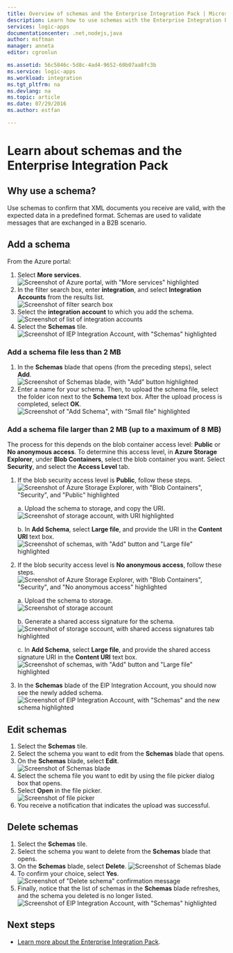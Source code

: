 ```yaml
---
title: Overview of schemas and the Enterprise Integration Pack | Microsoft Docs
description: Learn how to use schemas with the Enterprise Integration Pack and logic apps
services: logic-apps
documentationcenter: .net,nodejs,java
author: msftman
manager: anneta
editor: cgronlun

ms.assetid: 56c5846c-5d8c-4ad4-9652-60b07aa8fc3b
ms.service: logic-apps
ms.workload: integration
ms.tgt_pltfrm: na
ms.devlang: na
ms.topic: article
ms.date: 07/29/2016
ms.author: estfan

---
```

# Learn about schemas and the Enterprise Integration Pack
## Why use a schema?
Use schemas to confirm that XML documents you receive are valid, with the expected data in a predefined format. Schemas are used to validate messages that are exchanged in a B2B scenario.

## Add a schema
From the Azure portal:  

1. Select **More services**.  
   ![Screenshot of Azure portal, with "More services" highlighted](media/logic-apps-enterprise-integration-schemas/overview-11.png)    
2. In the filter search box, enter **integration**, and select **Integration Accounts** from the results list.     
   ![Screenshot of filter search box](media/logic-apps-enterprise-integration-schemas/overview-21.png)  
3. Select the **integration account** to which you add the schema.    
   ![Screenshot of list of integration accounts](media/logic-apps-enterprise-integration-schemas/overview-31.png)  
4. Select the **Schemas** tile.  
   ![Screenshot of IEP Integration Account, with "Schemas" highlighted](media/logic-apps-enterprise-integration-schemas/schema-11.png)  

### Add a schema file less than 2 MB
1. In the **Schemas** blade that opens (from the preceding steps), select **Add**.  
   ![Screenshot of Schemas blade, with "Add" button highlighted](media/logic-apps-enterprise-integration-schemas/schema-21.png)  
2. Enter a name for your schema. Then, to upload the schema file, select the folder icon next to the **Schema** text box. After the upload process is completed, select **OK**.    
   ![Screenshot of "Add Schema", with "Small file" highlighted](media/logic-apps-enterprise-integration-schemas/schema-31.png)  

### Add a schema file larger than 2 MB (up to a maximum of 8 MB)
The process for this depends on the blob container access level: **Public** or **No anonymous access**. To determine this access level, in **Azure Storage Explorer**, under **Blob Containers**, select the blob container you want. Select **Security**, and select the **Access Level** tab.

1. If the blob security access level is **Public**, follow these steps.  
   ![Screenshot of Azure Storage Explorer, with "Blob Containers", "Security", and "Public" highlighted](media/logic-apps-enterprise-integration-schemas/blob-public.png)  
   
    a. Upload the schema to storage, and copy the URI.  
    ![Screenshot of storage account, with URI highlighted](media/logic-apps-enterprise-integration-schemas/schema-blob.png)  
   
    b. In **Add Schema**, select **Large file**, and provide the URI in the **Content URI** text box.  
    ![Screenshot of schemas, with "Add" button and "Large file" highlighted](media/logic-apps-enterprise-integration-schemas/schema-largefile.png)  
2. If the blob security access level is **No anonymous access**, follow these steps.  
   ![Screenshot of Azure Storage Explorer, with "Blob Containers", "Security", and "No anonymous access" highlighted](media/logic-apps-enterprise-integration-schemas/blob-1.png)  
   
    a. Upload the schema to storage.  
    ![Screenshot of storage account](media/logic-apps-enterprise-integration-schemas/blob-3.png)
   
    b. Generate a shared access signature for the schema.  
    ![Screenshot of storage sccount, with shared access signatures tab highlighted](media/logic-apps-enterprise-integration-schemas/blob-2.png)
   
    c. In **Add Schema**, select **Large file**, and provide the shared access signature URI in the **Content URI** text box.  
    ![Screenshot of schemas, with "Add" button and "Large file" highlighted](media/logic-apps-enterprise-integration-schemas/schema-largefile.png)  
3. In the **Schemas** blade of the EIP Integration Account, you should now see the newly added schema.  
   ![Screenshot of EIP Integration Account, with "Schemas" and the new schema highlighted](media/logic-apps-enterprise-integration-schemas/schema-41.png)

## Edit schemas
1. Select the **Schemas** tile.  
2. Select the schema you want to edit from the **Schemas** blade that opens.
3. On the **Schemas** blade, select **Edit**.  
   ![Screenshot of Schemas blade](media/logic-apps-enterprise-integration-schemas/edit-12.png)    
4. Select the schema file you want to edit by using the file picker dialog box that opens.
5. Select **Open** in the file picker.  
   ![Screenshot of file picker](media/logic-apps-enterprise-integration-schemas/edit-31.png)  
6. You receive a notification that indicates the upload was successful.  

## Delete schemas
1. Select the **Schemas** tile.  
2. Select the schema you want to delete from the **Schemas** blade that opens.  
3. On the **Schemas** blade, select **Delete**.
   ![Screenshot of Schemas blade](media/logic-apps-enterprise-integration-schemas/delete-12.png)  
4. To confirm your choice, select **Yes**.  
   ![Screenshot of "Delete schema" confirmation message](media/logic-apps-enterprise-integration-schemas/delete-21.png)  
5. Finally, notice that the list of schemas in the **Schemas** blade refreshes, and the schema you deleted is no longer listed.  
   ![Screenshot of EIP Integration Account, with "Schemas" highlighted](media/logic-apps-enterprise-integration-schemas/delete-31.png)    

## Next steps
* [Learn more about the Enterprise Integration Pack](logic-apps-enterprise-integration-overview.md "Learn about the enterprise integration pack").  

